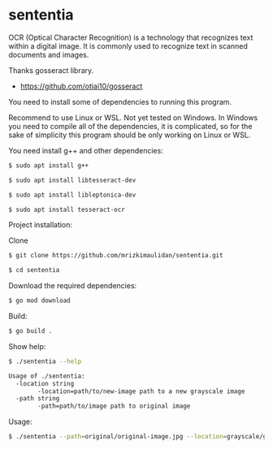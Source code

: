 # sententia

OCR (Optical Character Recognition) is a technology that recognizes text within a digital image. It is commonly used to recognize text in scanned documents and images.

Thanks gosseract library.

- https://github.com/otiai10/gosseract

You need to install some of dependencies to running this program.

Recommend to use Linux or WSL. Not yet tested on Windows. In Windows you need to compile all of the dependencies, it is complicated, so for the sake of simplicity this program should be only working on Linux or WSL.

You need install g++ and other dependencies:
```bash
$ sudo apt install g++
```

```bash
$ sudo apt install libtesseract-dev
```

```bash
$ sudo apt install libleptonica-dev
```

```bash
$ sudo apt install tesseract-ocr
```

Project installation:

Clone
```bash
$ git clone https://github.com/mrizkimaulidan/sententia.git
```

```bash
$ cd sententia
```

Download the required dependencies:
```bash
$ go mod download
```

Build:
```bash
$ go build .
```

Show help: 
```bash
$ ./sententia --help
```

```bash
Usage of ./sententia:
  -location string
        -location=path/to/new-image path to a new grayscale image
  -path string
        -path=path/to/image path to original image
```

Usage:
```bash
$ ./sententia --path=original/original-image.jpg --location=grayscale/grayscale-image.jpg
```